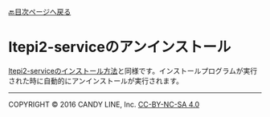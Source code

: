 [🔙目次ページへ戻る](README.md)

# ltepi2-serviceのアンインストール

[ltepi2-serviceのインストール方法](インストール方法)と同様です。インストールプログラムが実行された時に自動的にアンインストールが実行されます。

---
COPYRIGHT © 2016 CANDY LINE, Inc. [CC-BY-NC-SA 4.0](https://creativecommons.org/licenses/by-nc-sa/4.0/)
